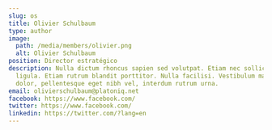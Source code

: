 ```yaml
---
slug: os
title: Olivier Schulbaum
type: author
image:
  path: /media/members/olivier.png
  alt: Olivier Schulbaum
position: Director estratégico
description: Nulla dictum rhoncus sapien sed volutpat. Etiam nec sollicitudin
  ligula. Etiam rutrum blandit porttitor. Nulla facilisi. Vestibulum mauris
  dolor, pellentesque eget nibh vel, interdum rutrum urna.
email: olivierschulbaum@platoniq.net
facebook: https://www.facebook.com/
twitter: https://www.facebook.com/
linkedin: https://twitter.com/?lang=en
---
```

